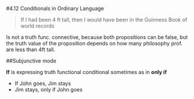 #4.12 Conditionals in Ordinary Language

>If I had been 4 ft tall, then I would have been in the Guinness Book of world records

Is not a truth func. connective, because both propositions can be false, but the truth value of the proposition depends on how many philosophy prof. are less than 4ft tall.

##Subjunctive mode

**If** is expressing truth functional conditional sometimes as in **only if**

- If John goes, Jim stays
- Jim stays, only if John goes


